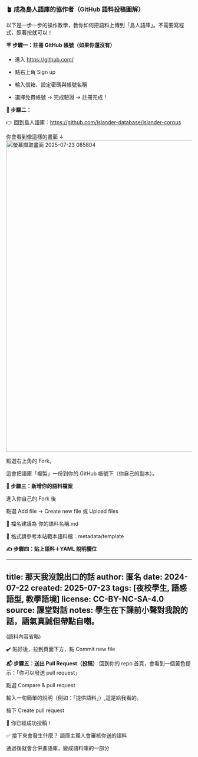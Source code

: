### 🪴 成為島人語庫的協作者（GitHub 語料投稿圖解）

以下是一步一步的操作教學，教你如何把語料上傳到「島人語庫」。不需要寫程式，照著按就可以！

**🪧 步驟一：註冊 GitHub 帳號（如果你還沒有）**
- 進入 https://github.com/

- 點右上角 Sign up

- 輸入信箱、設定密碼與帳號名稱

- 選擇免費帳號 → 完成驗證 → 註冊完成！


**🔧 步驟二：**

👉 回到島人語庫：https://github.com/islander-database/islander-corpus

你會看到像這樣的畫面 ↓
<img width="1707" height="843" alt="螢幕擷取畫面 2025-07-23 085804" src="https://github.com/user-attachments/assets/3a0e204a-e74d-41bd-8dd3-26d93b8aa663" />

點選右上角的 Fork，

這會把語庫「複製」一份到你的 GitHub 帳號下（你自己的副本）。


**📂 步驟三：新增你的語料檔案**


進入你自己的 Fork 後

點選 Add file → Create new file 或 Upload files

🔸 檔名建議為 你的語料名稱.md

📎 格式請參考本站範本語料檔：metadata/template


**✍️ 步驟四：貼上語料＋YAML 說明欄位**

---
title: 那天我沒說出口的話
author: 匿名
date: 2024-07-22
created: 2025-07-23
tags: [夜校學生, 語感語型, 教學語境]
license: CC-BY-NC-SA-4.0
source: 課堂對話
notes: 學生在下課前小聲對我說的話，語氣真誠但帶點自嘲。
---
(語料內容省略)

✔️ 貼好後，拉到頁面下方，點 Commit new file

**📬 步驟五：送出 Pull Request（投稿）**
回到你的 repo 首頁，會看到一個黃色提示：「你可以發送 pull request」

點選 Compare & pull request

輸入一句簡單的說明（例如：「提供語料」）,這是給我看的。

按下 Create pull request

🎉 你已經成功投稿！

✅ 接下來會發生什麼？
語庫主理人會審核你送的語料

通過後就會合併進語庫，變成語料庫的一部分

